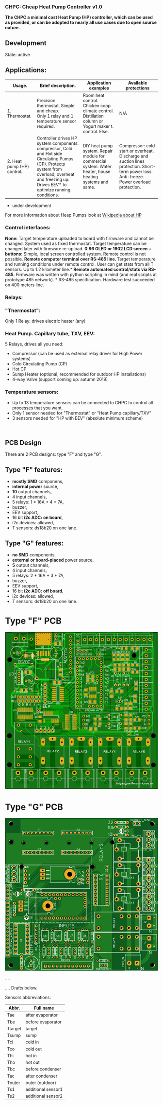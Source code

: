 ### CHPC: Cheap Heat Pump Controller v1.0
<b>The CHPC a minimal cost Heat Pump (HP) controller, which can be used as provided, or can be adopted to nearly all use cases due to open source nature.</b>


## Development

State: active

## Applications:
| Usage. |	Brief description. | 	Application examples	| Available protections	|
| ---------- | ------------------ | ------------------ | -------------------- |
| 1. Thermostat.	|  Precision thermostat. Simple and cheap.<br> Only 1 relay and 1 temperature sensor required.<br> | Room heat control. Chicken coop climate control. Distillation column or Yogurt maker t. control. Else. | N/A	|
| 2. Heat pump (HP) control. | Controller drives HP system components: compressor, Cold and Hot side Circulating Pumps (CP). Protects system from overload, overheat and freezing up. Drives EEV* to optimize running conditions. | DIY heat pump system. Repair module for commercial system. Water heater, house heating systems and same. | Compressor: cold start or overheat. Discharge and suction lines protection. Short-term power loss. Anti-freeze. Power overload protection. |
* under development

For more information about Heap Pumps look at [Wikipedia about HP](https://en.wikipedia.org/wiki/Heat_pump)
<br>
### <b>Control interfaces:</b>
 <b>None:</b> Target temperature uploaded to board with firmware and cannot be changed. System used as fixed thermostat. Target temperature can be changed later with firmware re-upload.
 <b>0.96 OLED or 1602 LCD screen + buttons:</b> Simple, local screen controlled system. Remote control is not possible.
 <b>Remote computer terminal over RS-485 line. </b> Target temperature and running conditions under remote control. User can get stats from all T sensors. Up to 1.2 kilometer line.\*
 <b> Remote automated control/stats via RS-485.</b> Firmware was written with python scripting in mind (and real scripts at prototype 485 network).
\* RS-485 specification. Hardware test succeeded on 400 meters line.
<br>
### <b>Relays:</b>
### <b>"Thermostat"</b>:
Only 1 Relay: drives electric heater (any) 
### <b>Heat Pump.</b> Capillary tube, TXV, EEV:
5 Relays, drives all you need:
* Compressor (can be used as external relay driver for High Power systems)
* Cold Circulating Pump (CP)
* Hot CP
* Sump Heater (optional, recommended for outdoor HP installations)
* 4-way Valve (support coming up: autumn 2019)

### <b>Temperature sensors:</b>
* Up to 13 temperature sensors can be connected to CHPC to control all processes that you want. 
* Only 1 sensor needed for "Thermostat" or "Heat Pump capillary/TXV" 
* 3 sensors needed for "HP with EEV" (absolute minimum scheme)
<br>


## PCB Design

There are 2 PCB designs: type "F" and type "G".

## Type "F" features:
- **mostly SMD** componens,
- **internal power** source,
- **10** output channels,
- 4 input channels,
- 5 relays: 1 * 16A + 4 * 7A,
- buzzer,
- EEV support,
- 16 bit **i2c ADC: on board**,
- i2c devices: allowed, 
- T sensors: ds18b20 on one lane.

## Type "G" features:
- **no SMD** components,
- **external or board-placed** power source,
- **5** output channels,
- 4 input channels,
- 5 relays: 2 * 16A + 3 * 7A,
- buzzer,
- EEV support,
- 16 bit **i2c ADC: off board**,
- i2c devices: allowed,
- T sensors: ds18b20 on one lane.

# Type "F" PCB
![Type F PCB](./PCB_Type_F.png)

# Type "G" PCB
![Type G PCB](./PCB_Type_G.png)

....

....
Drafts below.

Sensors abbreviations:

| Abbr. | Full name |
| ----- | -------------------- |
| Tae | after evaporator |
| Tbe | before evaporator |
| Ttarget | target |
| Tsump | sump |
| Tci | cold in |
| Tco | cold out |
| Thi | hot in |
| Tho | hot out |
| Tbc | before condenser |
| Tac | after condenser |
| Touter | outer (outdoor) |
| Ts1 | additional sensor1 |
| Ts2 | additional sensor2 |


